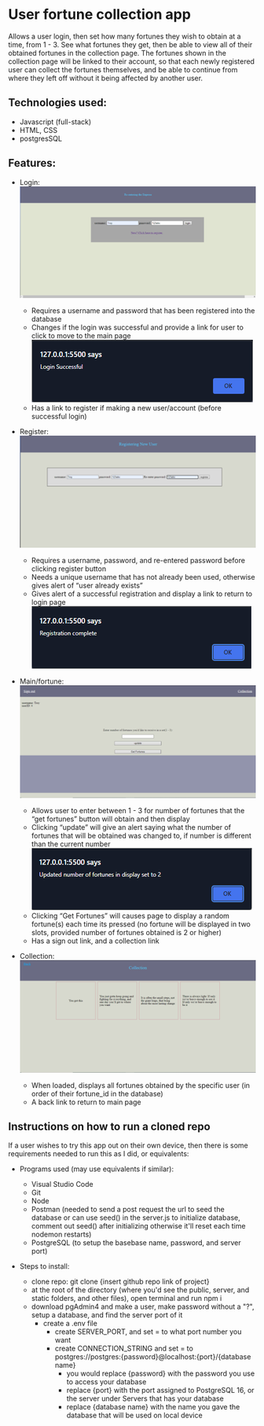 # User fortune collection app
Allows a user login, then set how many fortunes they wish to obtain at a time, from 1 - 3. See what fortunes they get, then be able to view all of their obtained fortunes in the collection page. The fortunes shown in the collection page will be linked to their account, so that each newly registered user can collect the fortunes themselves, and be able to continue from where they left off without it being affected by another user.

## Technologies used:
* Javascript (full-stack)
* HTML, CSS
* postgresSQL

## Features:
* Login:
![Login page](/static/loginPage.png)
    * Requires a username and password that has been registered into the database
    * Changes if the login was successful and provide a link for user to click to move to the main page
![Login Success page](/static/LoginSuccess.png)
    * Has a link to register if making a new user/account (before successful login)
* Register:
![Register page](/static/RegistrationPage.png)
    * Requires a username, password, and re-entered password before clicking register button
    * Needs a unique username that has not already been used, otherwise gives alert of “user already exists”
    * Gives alert of a successful registration and display a link to return to login page
![Register Success](/static/RegistrationSuccess.png)
* Main/fortune:
![Main page](/static/mainPage.png)
    * Allows user to enter between 1 - 3 for number of fortunes that the “get fortunes” button will obtain and then display
    * Clicking “update” will give an alert saying what the number of fortunes that will be obtained was changed to, if number is different than the current number
![Update Fortune Number](/static/updateFortuneNumber.png)
    * Clicking “Get Fortunes” will causes page to display a random fortune(s) each time its pressed (no fortune will be displayed in two slots, provided number of fortunes obtained is 2 or higher)
    * Has a sign out link, and a collection link

* Collection:
![Collection page](/static/collectionPage.png)
    * When loaded, displays all fortunes obtained by the specific user (in order of their fortune_id in the database)
    * A back link to return to main page

## Instructions on how to run a cloned repo
If a user wishes to try this app out on their own device, then there is some requirements needed to run this as I did, or equivalents:
* Programs used (may use equivalents if similar):
    * Visual Studio Code
    * Git
    * Node
    * Postman (needed to send a post request the url to seed the database or can use seed() in the server.js to initialize database, comment out seed() after initializing otherwise it'll reset each time nodemon restarts)
    * PostgreSQL (to setup the basebase name, password, and server port)

* Steps to install:
    * clone repo: git clone {insert github repo link of project}
    * at the root of the directory (where you'd see the public, server, and static folders, and other files), open terminal and run npm i
    * download pgAdmin4 and make a user, make password without a "?", setup a database, and find the server port of it
        * create a .env file
            * create SERVER_PORT, and set = to what port number you want
            * create CONNECTION_STRING and set = to postgres://postgres:{password}@localhost:{port}/{database name}
                * you would replace {password} with the password you use to access your database
                * replace {port} with the port assigned to PostgreSQL 16, or the server under Servers that has your database
                * replace {database name} with the name you gave the database that will be used on local device
